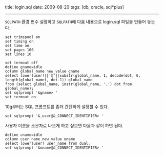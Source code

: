title: login.sql
date: 2009-08-20
tags: [db, oracle, sql*plus]

---
`SQLPATH` 환경 변수 설정하고 `SQLPATH`에 다음 내용으로 login.sql 파일을 만들어 놓는다.
<!--more-->

```
set trimspool on
set timing on
set time on
set pages 100
set lines 10

set termout off
define gname=idle
column global_name new_value gname
select lower(user)||'@'||substr(global_name, 1, decode(dot, 0, length(global_name), dot-1)) global_name
from (select global_name, instr(global_name, '.') dot from global_name);
set sqlprompt '&gname> '
set termout on
```

10g부터는 SQL 프롬프트를 좀더 간단하게 설정할 수 있다.
```
set sqlprompt '&_user@&_CONNECT_IDENTIFIER> '
```
사용자 이름을 소문자로 나오게 하고 싶으면 다음과 같이 하면 된다.
```
define uname=idle
column user_name new_value uname
select lower(user) user_name from dual;
set sqlprompt '&uname@&_CONNECT_IDENTIFIER> '
```
